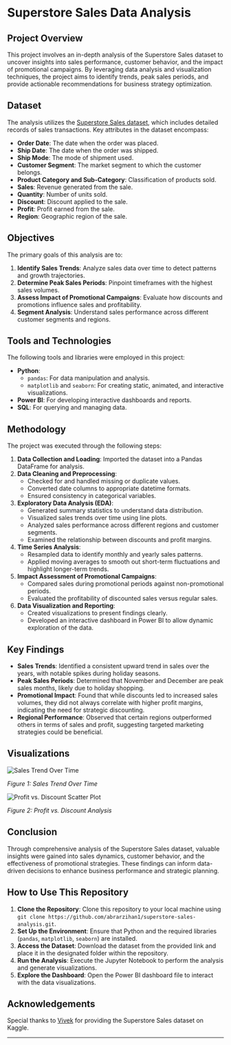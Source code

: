 # Superstore Sales Data Analysis

## Project Overview

This project involves an in-depth analysis of the Superstore Sales dataset to uncover insights into sales performance, customer behavior, and the impact of promotional campaigns. By leveraging data analysis and visualization techniques, the project aims to identify trends, peak sales periods, and provide actionable recommendations for business strategy optimization.

## Dataset

The analysis utilizes the [Superstore Sales dataset](https://www.kaggle.com/datasets/vivek468/superstore-dataset-final), which includes detailed records of sales transactions. Key attributes in the dataset encompass:

- **Order Date**: The date when the order was placed.
- **Ship Date**: The date when the order was shipped.
- **Ship Mode**: The mode of shipment used.
- **Customer Segment**: The market segment to which the customer belongs.
- **Product Category and Sub-Category**: Classification of products sold.
- **Sales**: Revenue generated from the sale.
- **Quantity**: Number of units sold.
- **Discount**: Discount applied to the sale.
- **Profit**: Profit earned from the sale.
- **Region**: Geographic region of the sale.

## Objectives

The primary goals of this analysis are to:

1. **Identify Sales Trends**: Analyze sales data over time to detect patterns and growth trajectories.
2. **Determine Peak Sales Periods**: Pinpoint timeframes with the highest sales volumes.
3. **Assess Impact of Promotional Campaigns**: Evaluate how discounts and promotions influence sales and profitability.
4. **Segment Analysis**: Understand sales performance across different customer segments and regions.

## Tools and Technologies

The following tools and libraries were employed in this project:

- **Python**:
  - `pandas`: For data manipulation and analysis.
  - `matplotlib` and `seaborn`: For creating static, animated, and interactive visualizations.
- **Power BI**: For developing interactive dashboards and reports.
- **SQL**: For querying and managing data.

## Methodology

The project was executed through the following steps:

1. **Data Collection and Loading**: Imported the dataset into a Pandas DataFrame for analysis.
2. **Data Cleaning and Preprocessing**:
   - Checked for and handled missing or duplicate values.
   - Converted date columns to appropriate datetime formats.
   - Ensured consistency in categorical variables.
3. **Exploratory Data Analysis (EDA)**:
   - Generated summary statistics to understand data distribution.
   - Visualized sales trends over time using line plots.
   - Analyzed sales performance across different regions and customer segments.
   - Examined the relationship between discounts and profit margins.
4. **Time Series Analysis**:
   - Resampled data to identify monthly and yearly sales patterns.
   - Applied moving averages to smooth out short-term fluctuations and highlight longer-term trends.
5. **Impact Assessment of Promotional Campaigns**:
   - Compared sales during promotional periods against non-promotional periods.
   - Evaluated the profitability of discounted sales versus regular sales.
6. **Data Visualization and Reporting**:
   - Created visualizations to present findings clearly.
   - Developed an interactive dashboard in Power BI to allow dynamic exploration of the data.

## Key Findings

- **Sales Trends**: Identified a consistent upward trend in sales over the years, with notable spikes during holiday seasons.
- **Peak Sales Periods**: Determined that November and December are peak sales months, likely due to holiday shopping.
- **Promotional Impact**: Found that while discounts led to increased sales volumes, they did not always correlate with higher profit margins, indicating the need for strategic discounting.
- **Regional Performance**: Observed that certain regions outperformed others in terms of sales and profit, suggesting targeted marketing strategies could be beneficial.

## Visualizations

![Sales Trend Over Time](![image](https://github.com/user-attachments/assets/3e882ece-545e-4800-bbc6-4b802c690251)
)

*Figure 1: Sales Trend Over Time*

![Profit vs. Discount Scatter Plot](![image](https://github.com/user-attachments/assets/b6c0e559-0664-48cd-9144-2d9406c428b9)
)

*Figure 2: Profit vs. Discount Analysis*

## Conclusion

Through comprehensive analysis of the Superstore Sales dataset, valuable insights were gained into sales dynamics, customer behavior, and the effectiveness of promotional strategies. These findings can inform data-driven decisions to enhance business performance and strategic planning.

## How to Use This Repository

1. **Clone the Repository**: Clone this repository to your local machine using `git clone https://github.com/abrarzihan1/superstore-sales-analysis.git`.
2. **Set Up the Environment**: Ensure that Python and the required libraries (`pandas`, `matplotlib`, `seaborn`) are installed.
3. **Access the Dataset**: Download the dataset from the provided link and place it in the designated folder within the repository.
4. **Run the Analysis**: Execute the Jupyter Notebook to perform the analysis and generate visualizations.
5. **Explore the Dashboard**: Open the Power BI dashboard file to interact with the data visualizations.

## Acknowledgements

Special thanks to [Vivek](https://www.kaggle.com/vivek468) for providing the Superstore Sales dataset on Kaggle.

---
